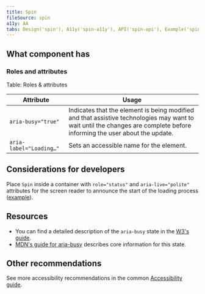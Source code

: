 ```yaml
---
title: Spin
fileSource: spin
a11y: AA
tabs: Design('spin'), A11y('spin-a11y'), API('spin-api'), Example('spin-code'), Changelog('spin-changelog')
---
```


## What component has

### Roles and attributes

Table: Roles & attributes

| Attribute               | Usage                                                      |
| ----------------------- | ---------------------------------------------------------- |
| `aria-busy="true"`      | Indicates that the element is being modified and that assistive technologies may want to wait until the changes are complete before informing the user about the update. |
| `aria-label="Loading…"` | Sets an accessible name for the element.                   |

## Considerations for developers

Place `Spin` inside a container with `role="status"` and `aria-live="polite"` attributes for the screen reader to announce the start of the loading process ([example](./spin-code#basic-example)).

## Resources

-  You can find a detailed description of the `aria-busy` state in the [W3's guide](https://www.w3.org/TR/wai-aria-1.1/#aria-busy).
- [MDN's guide for aria-busy](https://developer.mozilla.org/en-US/docs/Web/Accessibility/ARIA/Attributes/aria-busy) describes core information for this state.

## Other recommendations

See more accessibility recommendations in the common [Accessibility guide](/core-principles/a11y/a11y).
